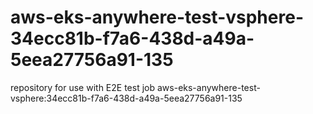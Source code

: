 # aws-eks-anywhere-test-vsphere-34ecc81b-f7a6-438d-a49a-5eea27756a91-135
repository for use with E2E test job aws-eks-anywhere-test-vsphere:34ecc81b-f7a6-438d-a49a-5eea27756a91-135
